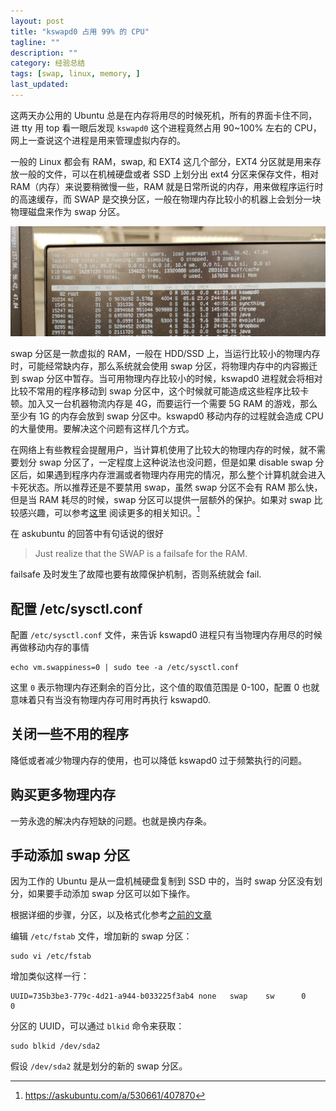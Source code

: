 ```yaml
---
layout: post
title: "kswapd0 占用 99% 的 CPU"
tagline: ""
description: ""
category: 经验总结
tags: [swap, linux, memory, ]
last_updated:
---
```


这两天办公用的 Ubuntu 总是在内存将用尽的时候死机，所有的界面卡住不同，进 tty 用 top 看一眼后发现 `kswapd0` 这个进程竟然占用 90~100% 左右的 CPU，网上一查说这个进程是用来管理虚拟内存的。

一般的 Linux 都会有 RAM，swap, 和 EXT4 这几个部分，EXT4 分区就是用来存放一般的文件，可以在机械硬盘或者 SSD 上划分出 ext4 分区来保存文件，相对 RAM（内存）来说要稍微慢一些，RAM 就是日常所说的内存，用来做程序运行时的高速缓存，而 SWAP 是交换分区，一般在物理内存比较小的机器上会划分一块物理磁盘来作为 swap 分区。

![swap top](/assets/top_swap_kswapd0_2019-12-23_12-52-08.jpg)

swap 分区是一款虚拟的 RAM，一般在 HDD/SSD 上，当运行比较小的物理内存时，可能经常缺内存，那么系统就会使用 swap 分区，将物理内存中的内容搬迁到 swap 分区中暂存。当可用物理内存比较小的时候，kswapd0 进程就会将相对比较不常用的程序移动到 swap 分区中，这个时候就可能造成这些程序比较卡顿。加入又一台机器物流内存是 4G，而要运行一个需要 5G RAM 的游戏，那么至少有 1G 的内存会放到 swap 分区中。kswapd0 移动内存的过程就会造成 CPU 的大量使用。要解决这个问题有这样几个方式。

在网络上有些教程会提醒用户，当计算机使用了比较大的物理内存的时候，就不需要划分 swap 分区了，一定程度上这种说法也没问题，但是如果 disable swap 分区后，如果遇到程序内存泄漏或者物理内存用完的情况，那么整个计算机就会进入卡死状态。所以推荐还是不要禁用 swap，虽然 swap 分区不会有 RAM 那么快，但是当 RAM 耗尽的时候，swap 分区可以提供一层额外的保护。如果对 swap 比较感兴趣，可以参考[这里](https://help.ubuntu.com/community/SwapFaq#What_is_swappiness_and_how_do_I_change_it.3F) 阅读更多的相关知识。[^1]

在 askubuntu 的回答中有句话说的很好

> Just realize that the SWAP is a failsafe for the RAM.

failsafe 及时发生了故障也要有故障保护机制，否则系统就会 fail.

[^1]: <https://askubuntu.com/a/530661/407870>

## 配置 /etc/sysctl.conf

配置 `/etc/sysctl.conf` 文件，来告诉 kswapd0 进程只有当物理内存用尽的时候再做移动内存的事情

	echo vm.swappiness=0 | sudo tee -a /etc/sysctl.conf

这里 `0` 表示物理内存还剩余的百分比，这个值的取值范围是 0-100，配置 0 也就意味着只有当没有物理内存可用时再执行 kswapd0.

## 关闭一些不用的程序
降低或者减少物理内存的使用，也可以降低 kswapd0 过于频繁执行的问题。

## 购买更多物理内存
一劳永逸的解决内存短缺的问题。也就是换内存条。

## 手动添加 swap 分区
因为工作的 Ubuntu 是从一盘机械硬盘复制到 SSD 中的，当时 swap 分区没有划分，如果要手动添加 swap 分区可以如下操作。

根据详细的步骤，分区，以及格式化参考[之前的文章](/post/2018/04/linux-swap-partition.html)

编辑 `/etc/fstab` 文件，增加新的 swap 分区：

    sudo vi /etc/fstab

增加类似这样一行：

    UUID=735b3be3-779c-4d21-a944-b033225f3ab4 none   swap    sw      0       0

分区的 UUID，可以通过 `blkid` 命令来获取：

    sudo blkid /dev/sda2

假设 `/dev/sda2` 就是划分的新的 swap 分区。

